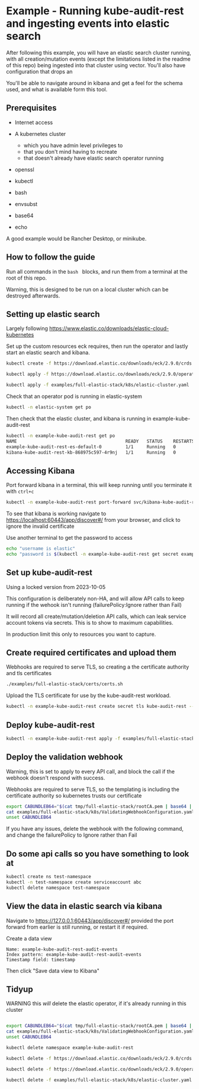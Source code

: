 # Example - Running kube-audit-rest and ingesting events into elastic search

After following this example, you will have an elastic search cluster running, with all creation/mutation events (except the limitations listed in the readme of this repo) being ingested into that cluster using vector. You'll also have configuration that drops an

You'll be able to navigate around in kibana and get a feel for the schema used, and what is available form this tool.

## Prerequisites

* Internet access

* A kubernetes cluster
    * which you have admin level privileges to
    * that you don't mind having to recreate
    * that doesn't already have elastic search operator running

* openssl
* kubectl
* bash
* envsubst
* base64
* echo

A good example would be Rancher Desktop, or minikube.

## How to follow the guide

Run all commands in the ```bash ``` blocks, and run them from a terminal at the root of this repo.

Warning, this is designed to be run on a local cluster which can be destroyed afterwards.

## Setting up elastic search

Largely following <https://www.elastic.co/downloads/elastic-cloud-kubernetes>

Set up the custom resources eck requires, then run the operator and lastly start an elastic search and kibana.

```bash
kubectl create -f https://download.elastic.co/downloads/eck/2.9.0/crds.yaml

kubectl apply -f https://download.elastic.co/downloads/eck/2.9.0/operator.yaml

kubectl apply -f examples/full-elastic-stack/k8s/elastic-cluster.yaml

```

Check that an operator pod is running in elastic-system

```bash
kubectl -n elastic-system get po
```

Then check that the elastic cluster, and kibana is running in example-kube-audit-rest

```bash
kubectl -n example-kube-audit-rest get po
NAME                                         READY   STATUS    RESTARTS   AGE
example-kube-audit-rest-es-default-0         1/1     Running   0          23m
kibana-kube-audit-rest-kb-868975c597-4r9nj   1/1     Running   0          23m
```

## Accessing Kibana
Port forward kibana in a terminal, this will keep running until you terminate it with `ctrl+c`

```bash
kubectl -n example-kube-audit-rest port-forward svc/kibana-kube-audit-rest-kb-http   60443:https
```

To see that kibana is working navigate to <https://localhost:60443/app/discover#/> from your browser, and click to ignore the invalid certificate

Use another terminal to get the password to access

```bash
echo "username is elastic"
echo "password is $(kubectl -n example-kube-audit-rest get secret example-kube-audit-rest-es-elastic-user -o=jsonpath='{.data.elastic}' | base64 --decode; echo)"
```

## Set up kube-audit-rest

Using a locked version from 2023-10-05

This configuration is deliberately non-HA, and will allow API calls to keep running if the wehook isn't running (failurePolicy:Ignore rather than Fail)

It will record all create/mutation/deletion API calls, which can leak service account tokens via secrets. This is to show to maximum capabilities.

In production limit this only to resources you want to capture.

## Create required certificates and upload them

Webhooks are required to serve TLS, so creating a the certificate authority and tls certificates

```bash
./examples/full-elastic-stack/certs/certs.sh
```

Upload the TLS certificate for use by the kube-audit-rest workload.

```bash
kubectl -n example-kube-audit-rest create secret tls kube-audit-rest --cert=./tmp/full-elastic-stack/server.crt --key=tmp/full-elastic-stack/server.key --dry-run=client -oyaml | kubectl -n example-kube-audit-rest apply -f -
```

## Deploy kube-audit-rest

```bash
kubectl -n example-kube-audit-rest apply -f examples/full-elastic-stack/k8s/kube-audit-rest.yaml
```

## Deploy the validation webhook

Warning, this is set to apply to every API call, and block the call if the webhook doesn't respond with success.

Webhooks are required to serve TLS, so the templating is including the certificate authority so kubernetes trusts our certificate

```bash
export CABUNDLEB64="$(cat tmp/full-elastic-stack/rootCA.pem | base64 | tr -d '\n')"
cat examples/full-elastic-stack/k8s/ValidatingWebhookConfiguration.yaml | envsubst | kubectl apply -f -
unset CABUNDLEB64
```

If you have any issues, delete the webhook with the following command, and change the failurePolicy to Ignore rather than Fail

## Do some api calls so you have something to look at
```bash
kubectl create ns test-namespace
kubectl -n test-namespace create serviceaccount abc
kubectl delete namespace test-namespace
```

## View the data in elastic search via kibana
Navigate to <https://127.0.0.1:60443/app/discover#/> provided the port forward from earlier is still running, or restart it if required.

Create a data view
```
Name: example-kube-audit-rest-audit-events
Index pattern: example-kube-audit-rest-audit-events
Timestamp field: timestamp
```

Then click "Save data view to Kibana"

## Tidyup

WARNING this *will* delete the elastic operator, if it's already running in this cluster

```bash

export CABUNDLEB64="$(cat tmp/full-elastic-stack/rootCA.pem | base64 | tr -d '\n')"
cat examples/full-elastic-stack/k8s/ValidatingWebhookConfiguration.yaml | envsubst | kubectl delete -f -
unset CABUNDLEB64

kubectl delete namespace example-kube-audit-rest

kubectl delete -f https://download.elastic.co/downloads/eck/2.9.0/crds.yaml

kubectl delete -f https://download.elastic.co/downloads/eck/2.9.0/operator.yaml

kubectl delete -f examples/full-elastic-stack/k8s/elastic-cluster.yaml

```
